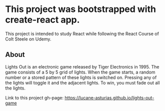 # This project was bootstrapped with create-react app.

This project is intended to study React while following the React Course of Colt Steele on Udemy.

## About
Lights Out is an electronic game released by Tiger Electronics in 1995. The game consists of a 5 by 5 grid of lights. When the game starts, a random number or a stored pattern of these lights is switched on. Pressing any of the lights will toggle it and the adjacent lights. To win, you must fade out all the lights.

Link to this project gh-page:
https://lucane-asturias.github.io/lights-out-game
